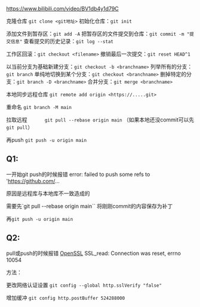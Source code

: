 https://www.bilibili.com/video/BV1db4y1d79C

克隆仓库 `git clone <git地址>`
		初始化仓库：`git init` 

添加文件到暂存区：`git add -A`
		把暂存区的文件提交到仓库：`git commit -m "提交信息"`
		查看提交的历史记录：`git log --stat`

工作区回滚：`git checkout <filename>`
		撤销最后一次提交：`git reset HEAD^1`

以当前分支为基础新建分支：`git checkout -b <branchname>`
		列举所有的分支：`git branch`
		单纯地切换到某个分支：`git checkout <branchname>`
		删掉特定的分支：`git branch -D <branchname>`
		合并分支：`git merge <branchname>`



本地同步远程仓库 `git remote add origin <https://.....git>`

重命名 `git branch -M main`

拉取远程 `		git pull --rebase origin main`  （如果本地还没commit可以先 `git pull`）

再push `git push -u origin main`



## Q1:

一开始git push的时候报错 error: failed to push some refs to 'https://github.com/...

原因是远程库与本地库不一致造成的

需要先`git pull --rebase origin main`` 将刚刚commit的内容保存为补丁

再``git push -u origin main``



## Q2:

pull或push的时候报错 [OpenSSL](https://so.csdn.net/so/search?q=OpenSSL&spm=1001.2101.3001.7020) SSL_read: Connection was reset, errno 10054

方法：

更改网络认证设置 `git config --global http.sslVerify "false"`

增加缓冲 `git config http.postBuffer 524288000`



